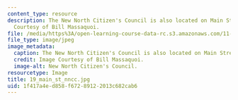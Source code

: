 ```yaml
---
content_type: resource
description: The New North Citizen's Council is also located on Main Street. Image
  Courtesy of Bill Massaquoi.
file: /media/https%3A/open-learning-course-data-rc.s3.amazonaws.com/11-945-springfield-studio-fall-2005/1f417a4ed858f67289122013c682cab6_19_main_st_nncc.jpg
file_type: image/jpeg
image_metadata:
  caption: The New North Citizen's Council is also located on Main Street.
  credit: Image Courtesy of Bill Massaquoi.
  image-alt: New North Citizen's Council.
resourcetype: Image
title: 19_main_st_nncc.jpg
uid: 1f417a4e-d858-f672-8912-2013c682cab6
---
```

